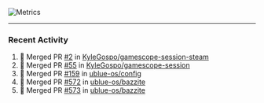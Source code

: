 ![Metrics](https://metrics.lecoq.io/KyleGospo?template=classic&base=header%2C%20activity%2C%20community%2C%20repositories%2C%20metadata&base.indepth=false&base.hireable=false&base.skip=false&config.timezone=America%2FLos_Angeles)

---
### Recent Activity
<!--START_SECTION:activity-->
1. 🎉 Merged PR [#2](https://github.com/KyleGospo/gamescope-session-steam/pull/2) in [KyleGospo/gamescope-session-steam](https://github.com/KyleGospo/gamescope-session-steam)
2. 🎉 Merged PR [#55](https://github.com/KyleGospo/gamescope-session/pull/55) in [KyleGospo/gamescope-session](https://github.com/KyleGospo/gamescope-session)
3. 🎉 Merged PR [#159](https://github.com/ublue-os/config/pull/159) in [ublue-os/config](https://github.com/ublue-os/config)
4. 🎉 Merged PR [#572](https://github.com/ublue-os/bazzite/pull/572) in [ublue-os/bazzite](https://github.com/ublue-os/bazzite)
5. 🎉 Merged PR [#573](https://github.com/ublue-os/bazzite/pull/573) in [ublue-os/bazzite](https://github.com/ublue-os/bazzite)
<!--END_SECTION:activity-->
